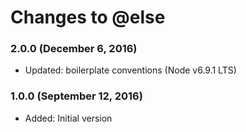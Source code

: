 # Changes to @else

### 2.0.0 (December 6, 2016)

- Updated: boilerplate conventions (Node v6.9.1 LTS)

### 1.0.0 (September 12, 2016)

- Added: Initial version
